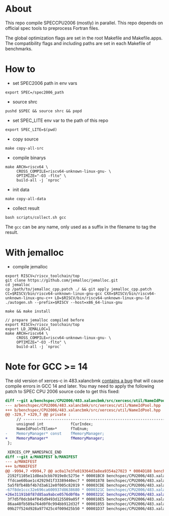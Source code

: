 # About

This repo compile SPECCPU2006 (mostly) in parallel.
This repo depends on official spec tools to preprocess Fortran files.

The global optimization flags are set in the root Makefile and Makefile.apps.
The compatibility flags and including paths are set in each Makefile of benchmarks.

# How to

- set SPEC2006 path in env vars

``` shell
export SPEC=/spec2006_path
```

- source shrc

``` shell
pushd $SPEC && source shrc && popd
```

- set SPEC_LITE env var to the path of this repo
``` shell
export SPEC_LITE=$(pwd)
```
- copy source
``` shell
make copy-all-src
```
- compile binarys
```
make ARCH=riscv64 \
     CROSS_COMPILE=riscv64-unknown-linux-gnu- \
     OPTIMIZE="-O3 -flto" \
     build-all -j `nproc`
```

- init data
```
make copy-all-data
```
- collect result
```
bash scripts/collect.sh gcc
```

The `gcc` can be any name, only used as a suffix in the filename to tag the result.

# With jemalloc

- compile jemalloc

```
export RISCV=/riscv_toolchain/top
git clone https://github.com/jemalloc/jemalloc.git
cd jemalloc
cp /path/to/jemalloc_cpp.patch ./ && git apply jemalloc_cpp.patch
CC=$RISCV/bin/riscv64-unknown-linux-gnu-gcc CXX=$RISCV/bin/riscv64-unknown-linux-gnu-c++ LD=$RISCV/bin/riscv64-unknown-linux-gnu-ld ./autogen.sh --prefix=$RISCV --host=x86_64-linux-gnu

make && make install

```

```shell
// prepare jemalloc compiled before
export RISCV=/riscv_toolchain/top
export LD_JEMALLOC=1
make ARCH=riscv64 \
     CROSS_COMPILE=riscv64-unknown-linux-gnu- \
     OPTIMIZE="-O3 -flto" \
     build-all -j `nproc`
```

# Note for GCC >= 14

The old version of xerces-c in 483.xalancbmk [contains a bug](https://gcc.gnu.org/bugzilla/show_bug.cgi?id=111544) that will cause compile errors in GCC 14 and later. You may need to apply the following patch to SPEC CPU 2006 source code to get this fixed:

```diff
diff --git a/benchspec/CPU2006/483.xalancbmk/src/xercesc/util/NameIdPool.hpp b/benchspec/CPU2006/483.xalancbmk/src/xercesc/util/NameIdPool.hpp
--- a/benchspec/CPU2006/483.xalancbmk/src/xercesc/util/NameIdPool.hpp
+++ b/benchspec/CPU2006/483.xalancbmk/src/xercesc/util/NameIdPool.hpp
@@ -329,7 +329,7 @@ private :
     // -----------------------------------------------------------------------
     unsigned int            fCurIndex;
     NameIdPool<TElem>*      fToEnum;
-    MemoryManager* const    fMemoryManager;
+    MemoryManager*          fMemoryManager;
 };
 
 XERCES_CPP_NAMESPACE_END
diff --git a/MANIFEST b/MANIFEST
--- a/MANIFEST
+++ b/MANIFEST
@@ -9994,7 +9994,7 @@ ac0a17e3fe819364d3a8ea9354a27023 * 0004D188 benchspec/CPU2006/483.xalancbmk/src/
 2192f1105e11d8ea3cbb7019e8c5275e * 00001BC0 benchspec/CPU2006/483.xalancbmk/src/xercesc/util/MsgLoaders/Win32/Win32MsgLoader.hpp
 ffdcae60bae1c42929d1f33389440ec7 * 00001878 benchspec/CPU2006/483.xalancbmk/src/xercesc/util/Mutexes.hpp
 5a5f8fb48bf4b7d3a612e0f005c82019 * 00003CDE benchspec/CPU2006/483.xalancbmk/src/xercesc/util/NameIdPool.c
-67f8de1ccc32e696ca600937d8638680 * 0000321C benchspec/CPU2006/483.xalancbmk/src/xercesc/util/NameIdPool.hpp
+26e31191b8f87d85aa9abce0576d0f0a * 0000321C benchspec/CPU2006/483.xalancbmk/src/xercesc/util/NameIdPool.hpp
 3f7d5f0dcb84f045d9493d125509a05f * 000010E5 benchspec/CPU2006/483.xalancbmk/src/xercesc/util/NetAccessors/Socket/SocketNetAccessor.hpp
 86aa48fb589a764d0f0c994bb912d32f * 00001855 benchspec/CPU2006/483.xalancbmk/src/xercesc/util/NetAccessors/Socket/UnixHTTPURLInputStream.hpp
 09b27f524d928a977425c4f009d25b50 * 00001D37 benchspec/CPU2006/483.xalancbmk/src/xercesc/util/NetAccessors/WinSock/BinHTTPURLInputStream.hpp

```